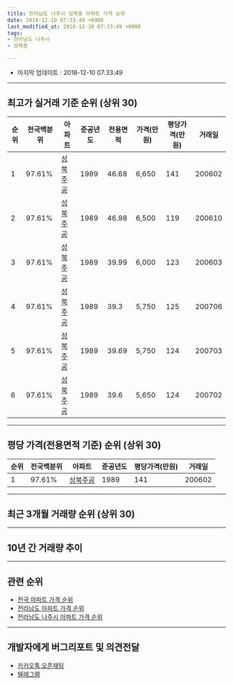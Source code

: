 ```yaml
---
title: 전라남도 나주시 성북동 아파트 가격 순위
date: 2018-12-10 07:33:49 +0900
last_modified_at: 2018-12-10 07:33:49 +0900
tags:
- 전라남도 나주시
- 성북동

---
```


* 마지막 업데이트 : 2018-12-10 07:33:49

---

## 최고가 실거래 기준 순위 (상위 30)


|순위|전국백분위|아파트|준공년도|전용면적|가격(만원)|평당가격(만원)|거래일|
|---|---|---|---|---|---|---|---|
|1|97.61%|[성북주공](https://search.naver.com/search.naver?query=%EC%A0%84%EB%9D%BC%EB%82%A8%EB%8F%84+%EB%82%98%EC%A3%BC%EC%8B%9C+%EC%84%B1%EB%B6%81%EB%8F%99+%EC%84%B1%EB%B6%81%EC%A3%BC%EA%B3%B5)|1989|46.68|6,650|141|200602|
|2|97.61%|[성북주공](https://search.naver.com/search.naver?query=%EC%A0%84%EB%9D%BC%EB%82%A8%EB%8F%84+%EB%82%98%EC%A3%BC%EC%8B%9C+%EC%84%B1%EB%B6%81%EB%8F%99+%EC%84%B1%EB%B6%81%EC%A3%BC%EA%B3%B5)|1989|46.98|6,500|119|200610|
|3|97.61%|[성북주공](https://search.naver.com/search.naver?query=%EC%A0%84%EB%9D%BC%EB%82%A8%EB%8F%84+%EB%82%98%EC%A3%BC%EC%8B%9C+%EC%84%B1%EB%B6%81%EB%8F%99+%EC%84%B1%EB%B6%81%EC%A3%BC%EA%B3%B5)|1989|39.99|6,000|123|200603|
|4|97.61%|[성북주공](https://search.naver.com/search.naver?query=%EC%A0%84%EB%9D%BC%EB%82%A8%EB%8F%84+%EB%82%98%EC%A3%BC%EC%8B%9C+%EC%84%B1%EB%B6%81%EB%8F%99+%EC%84%B1%EB%B6%81%EC%A3%BC%EA%B3%B5)|1989|39.3|5,750|125|200706|
|5|97.61%|[성북주공](https://search.naver.com/search.naver?query=%EC%A0%84%EB%9D%BC%EB%82%A8%EB%8F%84+%EB%82%98%EC%A3%BC%EC%8B%9C+%EC%84%B1%EB%B6%81%EB%8F%99+%EC%84%B1%EB%B6%81%EC%A3%BC%EA%B3%B5)|1989|39.69|5,750|124|200703|
|6|97.61%|[성북주공](https://search.naver.com/search.naver?query=%EC%A0%84%EB%9D%BC%EB%82%A8%EB%8F%84+%EB%82%98%EC%A3%BC%EC%8B%9C+%EC%84%B1%EB%B6%81%EB%8F%99+%EC%84%B1%EB%B6%81%EC%A3%BC%EA%B3%B5)|1989|39.6|5,650|124|200702|


---

## 평당 가격(전용면적 기준) 순위 (상위 30)


|순위|전국백분위|아파트|준공년도|평당가격(만원)|거래일|
|---|---|---|---|---|---|
|1|97.61%|[성북주공](https://search.naver.com/search.naver?query=%EC%A0%84%EB%9D%BC%EB%82%A8%EB%8F%84+%EB%82%98%EC%A3%BC%EC%8B%9C+%EC%84%B1%EB%B6%81%EB%8F%99+%EC%84%B1%EB%B6%81%EC%A3%BC%EA%B3%B5)|1989|141|200602|


---

## 최근 3개월 거래량 순위 (상위 30)


<div style="width:100%;">
    <canvas id="deal_count_ranking" height="250"></canvas>
</div>


<script>
new Chart(document.getElementById("deal_count_ranking"), {
    type: 'horizontalBar',
    data: {
        labels: ['성북주공'],
        datasets: [{
            label: '실거래 수',
            data: [11],
            borderColor: "rgba(255, 0, 128, 1)",
            backgroundColor: "rgba(255, 0, 128, 0.5)",
            fill: false,
        }]
    },
    options: {
        responsive: true,
        title: {
            display: true,
            text: '최근 3개월 거래량 순위'
        },
        tooltips: {
            mode: 'index',
            intersect: false,
            callbacks: {
                title: function(tooltipItems, data) {
                    return "실거래 수:";
                },
                label: function(tooltipItem, data) {
                    return data.labels[tooltipItem.index] + ": " + tooltipItem.xLabel;
                }
            }
        },
        hover: {
            mode: 'nearest',
            intersect: true
        },
        scales: {
            xAxes: [{
                display: true,
                scaleLabel: {
                    display: true,
                    labelString: '실거래 수'
                },
                ticks: {
                    suggestedMin: 0,
                }
            }],
            yAxes: [{
                display: true,
                ticks: {
                    autoSkip: false,
                    callback: function(value, index, values) {
                        if (value.length > 15)
                            return value.substr(0, 13) + "...";
                        else
                            return value;
                    }
                },
                scaleLabel: {
                    display: false,
                }
            }]
        }
    }
});

</script>


---

## 10년 간 거래량 추이


<div style="width:100%;">
    <canvas id="deal_progress" height="250"></canvas>
</div>

<script>
new Chart(document.getElementById("deal_progress"), {
    type: 'line',
    data: {
        labels: ['200812','200901','200902','200903','200904','200905','200906','200907','200908','200909','200910','200911','200912','201001','201002','201003','201004','201005','201006','201007','201008','201009','201010','201011','201012','201101','201102','201103','201104','201105','201106','201107','201108','201109','201110','201111','201112','201201','201202','201203','201204','201205','201206','201207','201208','201209','201210','201211','201212','201301','201302','201303','201304','201305','201306','201307','201308','201309','201310','201311','201312','201401','201402','201403','201404','201405','201406','201407','201408','201409','201410','201411','201412','201501','201502','201503','201504','201505','201506','201507','201508','201509','201510','201511','201512','201601','201602','201603','201604','201605','201606','201607','201608','201609','201610','201611','201612','201701','201702','201703','201704','201705','201706','201707','201708','201709','201710','201711','201712','201801','201802','201803','201804','201805','201806','201807','201808','201809','201810','201811','201812'],
        datasets: [{
            label: '실거래 수',
            pointRadius: 1,
            data: [2, 0, 1, 4, 4, 5, 5, 2, 4, 5, 2, 3, 1, 4, 3, 6, 8, 5, 1, 3, 3, 1, 5, 2, 3, 6, 2, 5, 5, 2, 7, 5, 9, 2, 5, 4, 3, 1, 2, 7, 6, 5, 5, 7, 2, 5, 10, 1, 5, 0, 1, 8, 7, 1, 3, 3, 5, 1, 5, 8, 7, 4, 2, 5, 6, 7, 3, 1, 8, 7, 3, 5, 2, 3, 6, 9, 6, 6, 5, 4, 2, 4, 7, 4, 3, 9, 7, 4, 3, 9, 5, 8, 4, 4, 6, 5, 6, 6, 2, 4, 5, 2, 4, 8, 10, 4, 3, 7, 4, 3, 1, 4, 4, 3, 1, 6, 4, 2, 8, 2, 1],
            borderColor: "rgba(255, 201, 14, 1)",
            backgroundColor: "rgba(255, 201, 14, 0.5)",
            fill: true,
        }]
    },
    options: {
        responsive: true,
        title: {
            display: true,
            text: '10년간 거래량 추이'
        },
        tooltips: {
            mode: 'index',
            intersect: false,
        },
        hover: {
            mode: 'nearest',
            intersect: true
        },
        scales: {
            xAxes: [{
                display: true,
                scaleLabel: {
                    display: true,
                    labelString: '년/월'
                }
            }],
            yAxes: [{
                display: true,
                ticks: {
                    suggestedMin: 0,
                },
                scaleLabel: {
                    display: true,
                    labelString: '실거래 수'
                }
            }]
        }
    }
});

</script>


---

## 관련 순위

- [전국 아파트 가격 순위](https://inasie.github.io/apt-ranking/전국)
- [전라남도 아파트 가격 순위](https://inasie.github.io/apt-ranking/전라남도)
- [전라남도 나주시 아파트 가격 순위](https://inasie.github.io/apt-ranking/전라남도-나주시)


---

## 개발자에게 버그리포트 및 의견전달

- [카카오톡 오픈채팅](https://open.kakao.com/o/gLJUAP4)
- [텔레그램](https://t.me/inasie)

